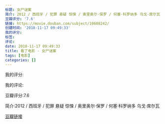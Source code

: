 ```yaml
---
标题: 女尸谜案
简介: 2012 / 西班牙 / 犯罪 悬疑 惊悚 / 奥里奥尔·保罗 / 何塞·科罗纳多 乌戈·席尔瓦
豆瓣评分: '7.6'
链接: https://movie.douban.com/subject/10608242/
创建时间: '2018-11-17 09:49:33'
我的评分:
标签:
评论:
date: 2018-11-17 09:49:33
title: 看了电影 - 女尸谜案
tags: [电影]
categories: []
---
```


我的评分:

我的评论:

豆瓣评分:7.6

简介:2012 / 西班牙 / 犯罪 悬疑 惊悚 / 奥里奥尔·保罗 / 何塞·科罗纳多 乌戈·席尔瓦

[豆瓣链接](https://movie.douban.com/subject/10608242/)

